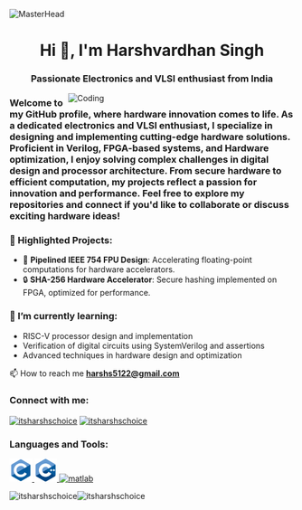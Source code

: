 ![MasterHead](https://media.licdn.com/dms/image/v2/D5616AQF3xNLoqm9dvw/profile-displaybackgroundimage-shrink_200_800/profile-displaybackgroundimage-shrink_200_800/0/1675657921748?e=2147483647&v=beta&t=-t4onNNKhZeTUdLQKG-pnoaR2pi-wc7b4JcwDz31fVk)

<h1 align="center">Hi 👋, I'm Harshvardhan Singh</h1>
<h3 align="center">Passionate Electronics and VLSI enthusiast from India</h3>

<img align="right" alt="Coding" width="400" src="https://camo.githubusercontent.com/4d9f5ecceb711eec6e2018f38a5677dc657c9738d4a65ba3b928c41c0a45b439/68747470733a2f2f6d69726f2e6d656469756d2e636f6d2f6d61782f313336302f302a37513379765349765f7430696f4a2d5a2e676966">

<h3 align="left">Welcome to my GitHub profile, where hardware innovation comes to life. As a dedicated electronics and VLSI enthusiast, I specialize in designing and implementing cutting-edge hardware solutions. Proficient in Verilog, FPGA-based systems, and Hardware optimization, I enjoy solving complex challenges in digital design and processor architecture. From secure hardware to efficient computation, my projects reflect a passion for innovation and performance. Feel free to explore my repositories and connect if you'd like to collaborate or discuss exciting hardware ideas!

<h3 align="left">📂 Highlighted Projects:</h3>

- 🧮 **Pipelined IEEE 754 FPU Design**: Accelerating floating-point computations for hardware accelerators.  
- 🔒 **SHA-256 Hardware Accelerator**: Secure hashing implemented on FPGA, optimized for performance.

<h3 align="left">🌱 I’m currently learning:</h3>
  
 - RISC-V processor design and implementation
 - Verification of digital circuits using SystemVerilog and assertions
 - Advanced techniques in hardware design and optimization

📫 How to reach me **harshs5122@gmail.com**

<h3 align="left">Connect with me:</h3>
<p align="left">
<a href="https://linkedin.com/in/itsharshschoice" target="blank"><img align="center" src="https://raw.githubusercontent.com/rahuldkjain/github-profile-readme-generator/master/src/images/icons/Social/linked-in-alt.svg" alt="itsharshschoice" height="30" width="40" /></a>
<a href="https://instagram.com/itsharshschoice" target="blank"><img align="center" src="https://raw.githubusercontent.com/rahuldkjain/github-profile-readme-generator/master/src/images/icons/Social/instagram.svg" alt="itsharshschoice" height="30" width="40" /></a>
</p>

<h3 align="left">Languages and Tools:</h3>
<p align="left"> <a href="https://www.cprogramming.com/" target="_blank" rel="noreferrer"> <img src="https://raw.githubusercontent.com/devicons/devicon/master/icons/c/c-original.svg" alt="c" width="40" height="40"/> </a> <a href="https://www.w3schools.com/cpp/" target="_blank" rel="noreferrer"> <img src="https://raw.githubusercontent.com/devicons/devicon/master/icons/cplusplus/cplusplus-original.svg" alt="cplusplus" width="40" height="40"/> </a> <a href="https://www.mathworks.com/" target="_blank" rel="noreferrer"> <img src="https://upload.wikimedia.org/wikipedia/commons/2/21/Matlab_Logo.png" alt="matlab" width="40" height="40"/> </a> </p>

<p><img align="left" src="https://github-readme-stats.vercel.app/api/top-langs?username=itsharshschoice&show_icons=true&locale=en&layout=compact" alt="itsharshschoice" /></p>

<p align="left"> <img src="https://komarev.com/ghpvc/?username=itsharshschoice&label=Profile%20views&color=0e75b6&style=flat" alt="itsharshschoice" /> </p>

